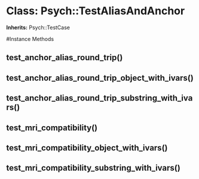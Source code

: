 # Class: Psych::TestAliasAndAnchor
**Inherits:** Psych::TestCase
    




#Instance Methods
## test_anchor_alias_round_trip() [](#method-i-test_anchor_alias_round_trip)

## test_anchor_alias_round_trip_object_with_ivars() [](#method-i-test_anchor_alias_round_trip_object_with_ivars)

## test_anchor_alias_round_trip_substring_with_ivars() [](#method-i-test_anchor_alias_round_trip_substring_with_ivars)

## test_mri_compatibility() [](#method-i-test_mri_compatibility)

## test_mri_compatibility_object_with_ivars() [](#method-i-test_mri_compatibility_object_with_ivars)

## test_mri_compatibility_substring_with_ivars() [](#method-i-test_mri_compatibility_substring_with_ivars)

